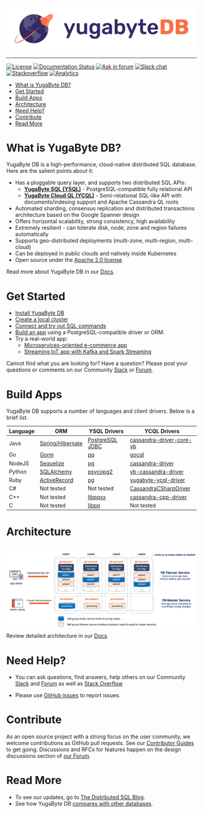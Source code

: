 <img src="https://github.com/YugaByte/yugabyte-db/raw/master/architecture/images/ybDB_horizontal.jpg" align="center" alt="YugaByte DB"/>

---------------------------------------

[![License](https://img.shields.io/badge/License-Apache%202.0-blue.svg)](https://opensource.org/licenses/Apache-2.0)
[![Documentation Status](https://readthedocs.org/projects/ansicolortags/badge/?version=latest)](https://docs.yugabyte.com/)
[![Ask in forum](https://img.shields.io/badge/ask%20us-forum-orange.svg)](https://forum.yugabyte.com/)
[![Slack chat](https://img.shields.io/badge/chat-on%20Slack-blueviolet.svg)](https://www.yugabyte.com/slack)
[![Stackoverflow](https://img.shields.io/badge/discuss-Stackoverflow-red.svg)](https://stackoverflow.com/questions/tagged/yugabyte-db)
[![Analytics](https://yugabyte.appspot.com/UA-104956980-4/home?pixel&useReferer)](https://github.com/YugaByte/ga-beacon)

- [What is YugaByte DB?](#what-is-yugabyte-db)
- [Get Started](#get-started)
- [Build Apps](#build-apps)
- [Architecture](#architecture)
- [Need Help?](#need-help)
- [Contribute](#contribute)
- [Read More](#read-more)

# What is YugaByte DB?

YugaByte DB is a high-performance, cloud-native distributed SQL database. Here are the salient points about it:
* Has a pluggable query layer, and supports two distributed SQL APIs:
    * **[YugaByte SQL (YSQL)](https://docs.yugabyte.com/latest/api/ysql/)** - PostgreSQL-compatible fully relational API
    * **[YugaByte Cloud QL (YCQL)](https://docs.yugabyte.com/latest/api/ycql/)** - Semi-relational SQL-like API with documents/indexing support and Apache Cassandra QL roots 
* Automated sharding, consensus replication and distributed transactions architecture based on the Google Spanner design
* Offers horizontal scalability, strong consistency, high availability
* Extremely resilient - can tolerate disk, node, zone and region failures automatically
* Supports geo-distributed deployments (multi-zone, multi-region, multi-cloud)
* Can be deployed in public clouds and natively inside Kubernetes
* Open source under the [Apache 2.0 license](https://github.com/YugaByte/yugabyte-db/blob/master/LICENSE.md)

Read more about YugaByte DB in our [Docs](https://docs.yugabyte.com/latest/introduction/).

# Get Started

* [Install YugaByte DB](https://docs.yugabyte.com/latest/quick-start/install/)
* [Create a local cluster](https://docs.yugabyte.com/latest/quick-start/create-local-cluster/)
* [Connect and try out SQL commands](https://docs.yugabyte.com/latest/quick-start/explore-ysql/)
* [Build an app](https://docs.yugabyte.com/latest/quick-start/build-apps/) using a PostgreSQL-compatible driver or ORM.
* Try a real-world app:
    * [Microservices-oriented e-commerce app](https://github.com/YugaByte/yugastore-java)
    * [Streaming IoT app with Kafka and Spark Streaming](https://docs.yugabyte.com/latest/develop/realworld-apps/iot-spark-kafka-ksql/)

Cannot find what you are looking for? Have a question? Please post your questions or comments on our Community [Slack](https://www.yugabyte.com/slack) or [Forum](https://forum.yugabyte.com).

# Build Apps

YugaByte DB supports a number of languages and client drivers. Below is a brief list.

| Language  | ORM | YSQL Drivers | YCQL Drivers |
| --------- | --- | ------------ | ------------ |
| Java  | [Spring/Hibernate](https://docs.yugabyte.com/latest/develop/build-apps/java/ysql-spring-data/) | [PostgreSQL JDBC](https://docs.yugabyte.com/latest/develop/build-apps/java/ysql-jdbc/) | [cassandra-driver-core-yb](https://docs.yugabyte.com/latest/develop/build-apps/java/ycql/)
| Go  | [Gorm](https://github.com/YugaByte/orm-examples) | [pq](https://docs.yugabyte.com/latest/develop/build-apps/go/#ysql) | [gocql](https://docs.yugabyte.com/latest/develop/build-apps/go/#ycql)
| NodeJS  | [Sequelize](https://github.com/YugaByte/orm-examples) | [pg](https://docs.yugabyte.com/latest/develop/build-apps/nodejs/#ysql) | [cassandra-driver](https://docs.yugabyte.com/latest/develop/build-apps/nodejs/#ycql)
| Python  | [SQLAlchemy](https://github.com/YugaByte/orm-examples) | [psycopg2](https://docs.yugabyte.com/latest/develop/build-apps/python/#ysql) | [yb-cassandra-driver](https://docs.yugabyte.com/latest/develop/build-apps/python/#ycql)
| Ruby  | [ActiveRecord](https://github.com/YugaByte/orm-examples) | [pg](https://docs.yugabyte.com/latest/develop/build-apps/ruby/#ysql) | [yugabyte-ycql-driver](https://docs.yugabyte.com/latest/develop/build-apps/ruby/#ycql)
| C#  | Not tested | Not tested | [CassandraCSharpDriver](https://docs.yugabyte.com/latest/develop/build-apps/csharp/#ycql)
| C++ | Not tested | [libpqxx](https://docs.yugabyte.com/latest/develop/build-apps/cpp/#ysql) | [cassandra-cpp-driver](https://docs.yugabyte.com/latest/develop/build-apps/cpp/#ycql)
| C   | Not tested | [libpq](https://docs.yugabyte.com/latest/develop/build-apps/c/#ysql) | Not tested

# Architecture

<img src="https://raw.githubusercontent.com/YugaByte/yugabyte-db/master/architecture/images/yb-architecture.png" align="center" alt="YugaByte DB Architecture"/>

Review detailed architecture in our [Docs](https://docs.yugabyte.com/latest/architecture/).

# Need Help?

* You can ask questions, find answers, help others on our Community [Slack](https://www.yugabyte.com/slack) and [Forum](https://forum.yugabyte.com) as well as [Stack Overflow](https://stackoverflow.com/questions/tagged/yugabyte-db)

* Please use [GitHub issues](https://github.com/YugaByte/yugabyte-db/issues) to report issues.

# Contribute

As an open source project with a strong focus on the user community, we welcome contributions as GitHub pull requests. See our [Contributor Guides](https://docs.yugabyte.com/latest/contribute/) to get going. Discussions and RFCs for features happen on the design discussions section of [our Forum](https://forum.yugabyte.com).

# Read More

* To see our updates, go to [The Distributed SQL Blog](https://blog.yugabyte.com/).
* See how YugaByte DB [compares with other databases](https://docs.yugabyte.com/latest/comparisons/). 
